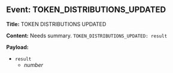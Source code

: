 ## Event: TOKEN_DISTRIBUTIONS_UPDATED

**Title:** TOKEN DISTRIBUTIONS UPDATED

**Content:**
Needs summary.
`TOKEN_DISTRIBUTIONS_UPDATED: result`

**Payload:**
- `result`
  - *number*